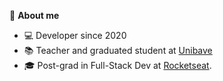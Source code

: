 🚀 __About me__
- 💻 Developer since 2020
- 📚 Teacher and graduated student at <a href="https://unibave.net/" target="_blank">Unibave</a>
- 🎓 Post-grad in Full-Stack Dev at <a href="https://www.rocketseat.com.br/faculdade" target="_blank">Rocketseat</a>.
